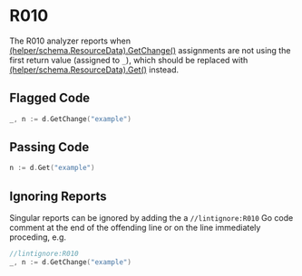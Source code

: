 # R010

The R010 analyzer reports when [(helper/schema.ResourceData).GetChange()](https://pkg.go.dev/github.com/hashicorp/terraform-plugin-sdk/helper/schema?tab=doc#ResourceData.GetChange) assignments are not using the first return value (assigned to `_`), which should be replaced with [(helper/schema.ResourceData).Get()](https://pkg.go.dev/github.com/hashicorp/terraform-plugin-sdk/helper/schema?tab=doc#ResourceData.Get) instead.

## Flagged Code

```go
_, n := d.GetChange("example")
```

## Passing Code

```go
n := d.Get("example")
```

## Ignoring Reports

Singular reports can be ignored by adding the a `//lintignore:R010` Go code comment at the end of the offending line or on the line immediately proceding, e.g.

```go
//lintignore:R010
_, n := d.GetChange("example")
```
